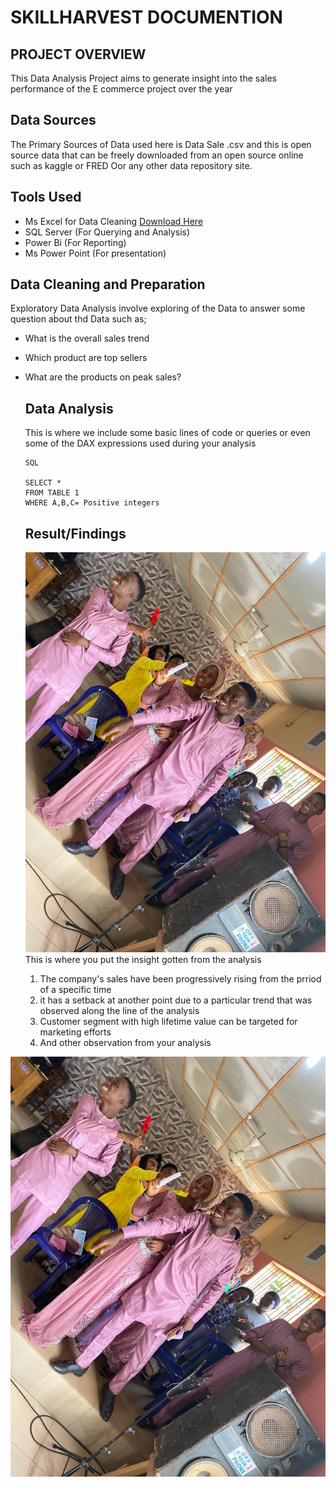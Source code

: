 # SKILLHARVEST DOCUMENTION

## PROJECT OVERVIEW

This Data Analysis Project aims to generate insight into the sales performance of the E commerce project over the year

## Data Sources
The Primary Sources of Data used here is Data Sale .csv and this is open source data that can be freely downloaded from an open source online such as kaggle or FRED Oor any other data repository site.

##  Tools Used 
- Ms Excel for Data Cleaning [Download Here](https:/www.microsoft.com)
- SQL Server (For Querying and Analysis)
- Power Bi (For Reporting)
- Ms Power Point (For presentation)

## Data Cleaning and Preparation

Exploratory Data Analysis involve exploring of the Data to answer some question about thd Data such as;
  - What is the overall sales trend
  - Which product are top sellers
  - What are the products on peak sales?

    ## Data Analysis
    This is where we include some basic lines of code or queries or even some of the DAX expressions used during your analysis

    ```
    SQL

    SELECT *
    FROM TABLE 1
    WHERE A,B,C= Positive integers
    
    ```

    ## Result/Findings
    ![](hi.jpg)
    This is where you put the insight gotten from the analysis
    1. The company's sales have been progressively rising from the prriod of a specific time
    2. it has a setback at another point due to a particular trend that was observed along the line of the analysis
    3. Customer segment with high lifetime value can be targeted for marketing efforts
    4. And other observation from your analysis


![](hi.jpg)





